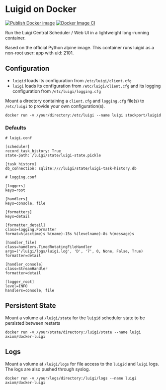 # Luigid on Docker
[![Publish Docker image](https://github.com/vliz-be-opsci/docker-luigid/actions/workflows/docker-publish.yml/badge.svg)](https://github.com/vliz-be-opsci/docker-luigid/actions/workflows/docker-publish.yml)  [![Docker Image CI](https://github.com/vliz-be-opsci/docker-luigid/actions/workflows/docker-image.yml/badge.svg)](https://github.com/vliz-be-opsci/docker-luigid/actions/workflows/docker-image.yml)

Run the Luigi Central Scheduler / Web UI in a lightweight long-running container.

Based on the official Python alpine image. This container runs luigid as a
non-root user: app with uid: 2101.

## Configuration

* `luigid` loads its configuration from `/etc/luigi/client.cfg`
* `luigi` loads its configuration from `/etc/luigi/client.cfg` and its
logging configuration from `/etc/luigi/logging.cfg`

Mount a directory containing a `client.cfg` and `logging.cfg` file(s) to
`/etc/luigi` to provide your own configuration(s).

`docker run -v /your/directory:/etc/luigi --name luigi stockport/luigid`

### Defaults

```
# luigi.conf

[scheduler]
record_task_history: True
state-path: /luigi/state/luigi-state.pickle

[task_history]
db_connection: sqlite:////luigi/state/luigi-task-history.db
```

```
# logging.conf

[loggers]
keys=root

[handlers]
keys=console, file

[formatters]
keys=detail

[formatter_detail]
class=logging.Formatter
format=%(asctime)s %(name)-15s %(levelname)-8s %(message)s

[handler_file]
class=handlers.TimedRotatingFileHandler
args=('/luigi/logs/luigi.log', 'D', '7', 0, None, False, True)
formatter=detail

[handler_console]
class=StreamHandler
formatter=detail

[logger_root]
level=INFO
handlers=console, file
```

## Persistent State
Mount a volume at `/luigi/state` for the `luigid` scheduler state to be persisted
between restarts

`docker run -v /your/state/directory:/luigi/state --name luigi axiom/docker-luigi`


## Logs
Mount a volume at `/luigi/logs` for file access to the `luigid` and `luigi` logs.
The logs are also pushed through syslog.

`docker run -v /your/logs/directory:/luigi/logs --name luigi axiom/docker-luigi`
